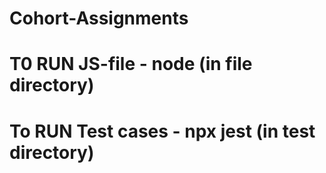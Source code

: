 # Cohort-Assignments
# T0 RUN JS-file - node <file-name> (in file directory)
# To RUN Test cases - npx jest <test-case-name> (in test directory)